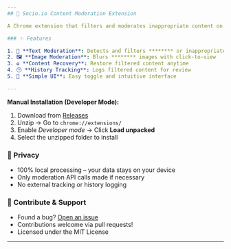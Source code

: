```yaml
---
## 🚀 Socio.io Content Moderation Extension

A Chrome extension that filters and moderates inappropriate content on the web.

### ✨ Features

1. 🧹 **Text Moderation**: Detects and filters ******** or inappropriate text
2. 🖼️ **Image Moderation**: Blurs ******** images with click-to-view
3. ♻️ **Content Recovery**: Restore filtered content anytime
4. 🕒 **History Tracking**: Logs filtered content for review
5. 🧭 **Simple UI**: Easy toggle and intuitive interface

---
```

**Manual Installation (Developer Mode):**
1. Download from [Releases](https://github.com/Org-Socio/socio.io/releases/download/v1/extension.zip)
2. Unzip → Go to `chrome://extensions/`
3. Enable *Developer mode* → Click **Load unpacked**
4. Select the unzipped folder to install

### 🔐 Privacy

* 100% local processing – your data stays on your device
* Only moderation API calls made if necessary
* No external tracking or history logging

### 🙌 Contribute & Support

* Found a bug? [Open an issue](https://github.com/yourusername/socio-io/issues)
* Contributions welcome via pull requests!
* Licensed under the MIT License
  
---
